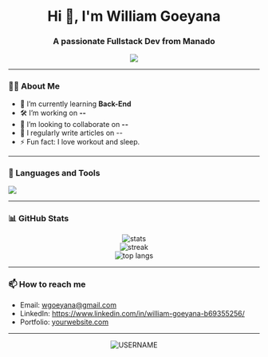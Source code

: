 <!-- GitHub Profile README Template -->

<h1 align="center">Hi 👋, I'm William Goeyana</h1>
<h3 align="center">A passionate Fullstack Dev from Manado</h3>

<p align="center">
  <img src="https://readme-typing-svg.herokuapp.com/?lines=Welcome+to+my+GitHub!;I+love+coding+💻;Always+learning+something+new!" />
</p>

---

### 🧑‍💻 About Me

- 🌱 I’m currently learning **Back-End**
- 🛠️ I’m working on **--**
- 👯 I’m looking to collaborate on **--**
- 📝 I regularly write articles on --
- ⚡ Fun fact: I love workout and sleep.

---

### 🧰 Languages and Tools

<p>
  <img src="https://skillicons.dev/icons?i=js,ts,react,nodejs,python,java,html,css,figma,git,github,react_native&theme=light" />
</p>

---

### 📊 GitHub Stats

<p align="center">
  <img src="https://github-readme-stats.vercel.app/api?username=USERNAME&show_icons=true&theme=default" alt="stats" />
  <br />
  <img src="https://github-readme-streak-stats.herokuapp.com?user=USERNAME&theme=default" alt="streak" />
  <br />
  <img src="https://github-readme-stats.vercel.app/api/top-langs/?username=USERNAME&layout=compact&theme=default" alt="top langs" />
</p>

---

### 📫 How to reach me

- Email: wgoeyana@gmail.com
- LinkedIn: https://www.linkedin.com/in/william-goeyana-b69355256/
- Portfolio: [yourwebsite.com](https://yourwebsite.com)

---

<p align="center">
  <img src="https://komarev.com/ghpvc/?username=USERNAME&label=Profile%20views&color=0e75b6&style=flat" alt="USERNAME" />
</p>
